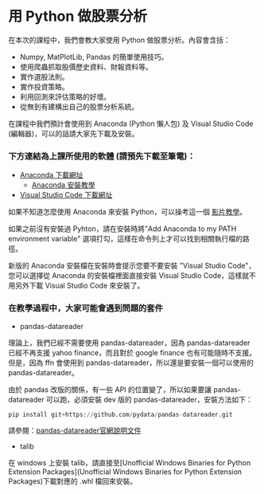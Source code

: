 # 用 Python 做股票分析

在本次的課程中，我們會教大家使用 Python 做股票分析。內容會含括：

* Numpy, MatPlotLib, Pandas 的簡單使用技巧。
* 使用爬蟲抓取股價歷史資料、財報資料等。
* 實作選股法則。
* 實作投資策略。
* 利用回測來評估策略的好壞。
* 從無到有建構出自己的股票分析系統。

在課程中我們預計會使用到 Anaconda (Python 懶人包) 及 Visual Studio Code (編輯器)，可以的話請大家先下載及安裝。

### 下方連結為上課所使用的軟體 (請預先下載至筆電)：

* [Anaconda 下載網址](https://www.anaconda.com/download/)
  * [Anaconda 安裝教學](https://goo.gl/68rgcv)
* [Visual Studio Code 下載網址](https://code.visualstudio.com/)

如果不知道怎麼使用 Anaconda 來安裝 Python，可以操考這一個 [影片教學](https://bit.ly/2IJiW1b)。

如果之前沒有安裝過 Pyhton，請在安裝時將"Add Anaconda to my PATH environment variable" 選項打勾，這樣在命令列上才可以找到相關執行檔的路徑。

新版的 Anaconda 安裝檔在安裝時會提示您要不要安裝 "Visual Studio Code"，您可以選擇從 Anaconda 的安裝檔裡面直接安裝 Visual Studio Code，這樣就不用另外下載 Visual Studio Code 來安裝了。

### 在教學過程中，大家可能會遇到問題的套件

* pandas-datareader

理論上，我們已經不需要使用 pandas-datareader，因為 pandas-datareader 已經不再支援 yahoo finance，而且對於 google finance 也有可能隨時不支援。但是，因為 ffn 會使用到 pandas-datareader，所以還是要安裝一個可以使用的 pandas-datareader。

由於 pandas 改版的關係，有一些 API 的位置變了，所以如果要讓 pandas-datareader 可以跑，必須安裝 dev 版的 pandas-datareader，安裝方法如下：

```python
pip install git+https://github.com/pydata/pandas-datareader.git
```

請參閱：[pandas-datareader官網說明文件](https://pandas-datareader.readthedocs.io/en/latest/#install-latest-development-version)

* talib

在 windows 上安裝 talib，請直接至[Unofficial Windows Binaries for Python Extension Packages](Unofficial Windows Binaries for Python Extension Packages)下載對應的 .whl 檔回來安裝。
